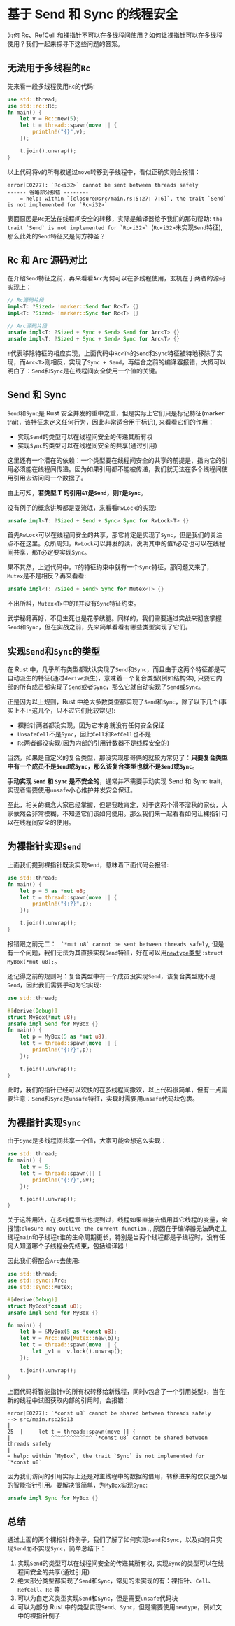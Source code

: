 # 基于 Send 和 Sync 的线程安全

为何 Rc、RefCell 和裸指针不可以在多线程间使用？如何让裸指针可以在多线程使用？我们一起来探寻下这些问题的答案。

## 无法用于多线程的`Rc`

先来看一段多线程使用`Rc`的代码:

```rust
use std::thread;
use std::rc::Rc;
fn main() {
    let v = Rc::new(5);
    let t = thread::spawn(move || {
        println!("{}",v);
    });

    t.join().unwrap();
}
```

以上代码将`v`的所有权通过`move`转移到子线程中，看似正确实则会报错：

```console
error[E0277]: `Rc<i32>` cannot be sent between threads safely
------ 省略部分报错 --------
    = help: within `[closure@src/main.rs:5:27: 7:6]`, the trait `Send` is not implemented for `Rc<i32>`
```

表面原因是`Rc`无法在线程间安全的转移，实际是编译器给予我们的那句帮助: ```the trait `Send` is not implemented for `Rc<i32>` ```(`Rc<i32>`未实现`Send`特征), 那么此处的`Send`特征又是何方神圣？

## Rc 和 Arc 源码对比

在介绍`Send`特征之前，再来看看`Arc`为何可以在多线程使用，玄机在于两者的源码实现上：

```rust
// Rc源码片段
impl<T: ?Sized> !marker::Send for Rc<T> {}
impl<T: ?Sized> !marker::Sync for Rc<T> {}

// Arc源码片段
unsafe impl<T: ?Sized + Sync + Send> Send for Arc<T> {}
unsafe impl<T: ?Sized + Sync + Send> Sync for Arc<T> {}
```

`!`代表移除特征的相应实现，上面代码中`Rc<T>`的`Send`和`Sync`特征被特地移除了实现，而`Arc<T>`则相反，实现了`Sync + Send`，再结合之前的编译器报错，大概可以明白了：`Send`和`Sync`是在线程间安全使用一个值的关键。

## Send 和 Sync

`Send`和`Sync`是 Rust 安全并发的重中之重，但是实际上它们只是标记特征(marker trait，该特征未定义任何行为，因此非常适合用于标记), 来看看它们的作用：

- 实现`Send`的类型可以在线程间安全的传递其所有权
- 实现`Sync`的类型可以在线程间安全的共享(通过引用)

这里还有一个潜在的依赖：一个类型要在线程间安全的共享的前提是，指向它的引用必须能在线程间传递。因为如果引用都不能被传递，我们就无法在多个线程间使用引用去访问同一个数据了。

由上可知，**若类型 T 的引用`&T`是`Send`，则`T`是`Sync`**。

没有例子的概念讲解都是耍流氓，来看看`RwLock`的实现:

```rust
unsafe impl<T: ?Sized + Send + Sync> Sync for RwLock<T> {}
```

首先`RwLock`可以在线程间安全的共享，那它肯定是实现了`Sync`，但是我们的关注点不在这里。众所周知，`RwLock`可以并发的读，说明其中的值`T`必定也可以在线程间共享，那`T`必定要实现`Sync`。

果不其然，上述代码中，`T`的特征约束中就有一个`Sync`特征，那问题又来了，`Mutex`是不是相反？再来看看:

```rust
unsafe impl<T: ?Sized + Send> Sync for Mutex<T> {}
```

不出所料，`Mutex<T>`中的`T`并没有`Sync`特征约束。

武学秘籍再好，不见生死也是花拳绣腿。同样的，我们需要通过实战来彻底掌握`Send`和`Sync`，但在实战之前，先来简单看看有哪些类型实现了它们。

## 实现`Send`和`Sync`的类型

在 Rust 中，几乎所有类型都默认实现了`Send`和`Sync`，而且由于这两个特征都是可自动派生的特征(通过`derive`派生)，意味着一个复合类型(例如结构体), 只要它内部的所有成员都实现了`Send`或者`Sync`，那么它就自动实现了`Send`或`Sync`。

正是因为以上规则，Rust 中绝大多数类型都实现了`Send`和`Sync`，除了以下几个(事实上不止这几个，只不过它们比较常见):

- 裸指针两者都没实现，因为它本身就没有任何安全保证
- `UnsafeCell`不是`Sync`，因此`Cell`和`RefCell`也不是
- `Rc`两者都没实现(因为内部的引用计数器不是线程安全的)

当然，如果是自定义的复合类型，那没实现那哥俩的就较为常见了：**只要复合类型中有一个成员不是`Send`或`Sync`，那么该复合类型也就不是`Send`或`Sync`**。

**手动实现 `Send` 和 `Sync` 是不安全的**，通常并不需要手动实现 Send 和 Sync trait，实现者需要使用`unsafe`小心维护并发安全保证。

至此，相关的概念大家已经掌握，但是我敢肯定，对于这两个滑不溜秋的家伙，大家依然会非常模糊，不知道它们该如何使用。那么我们来一起看看如何让裸指针可以在线程间安全的使用。

## 为裸指针实现`Send`

上面我们提到裸指针既没实现`Send`，意味着下面代码会报错:

```rust
use std::thread;
fn main() {
    let p = 5 as *mut u8;
    let t = thread::spawn(move || {
        println!("{:?}",p);
    });

    t.join().unwrap();
}
```

报错跟之前无二： ``` `*mut u8` cannot be sent between threads safely```, 但是有一个问题，我们无法为其直接实现`Send`特征，好在可以用[`newtype`类型](../into-types/custom-type.md#newtype) :`struct MyBox(*mut u8);`。

还记得之前的规则吗：复合类型中有一个成员没实现`Send`，该复合类型就不是`Send`，因此我们需要手动为它实现:

```rust
use std::thread;

#[derive(Debug)]
struct MyBox(*mut u8);
unsafe impl Send for MyBox {}
fn main() {
    let p = MyBox(5 as *mut u8);
    let t = thread::spawn(move || {
        println!("{:?}",p);
    });

    t.join().unwrap();
}
```

此时，我们的指针已经可以欢快的在多线程间撒欢，以上代码很简单，但有一点需要注意：`Send`和`Sync`是`unsafe`特征，实现时需要用`unsafe`代码块包裹。

## 为裸指针实现`Sync`

由于`Sync`是多线程间共享一个值，大家可能会想这么实现：

```rust
use std::thread;
fn main() {
    let v = 5;
    let t = thread::spawn(|| {
        println!("{:?}",&v);
    });

    t.join().unwrap();
}
```

关于这种用法，在多线程章节也提到过，线程如果直接去借用其它线程的变量，会报错:`closure may outlive the current function,`, 原因在于编译器无法确定主线程`main`和子线程`t`谁的生命周期更长，特别是当两个线程都是子线程时，没有任何人知道哪个子线程会先结束，包括编译器！

因此我们得配合`Arc`去使用:

```rust
use std::thread;
use std::sync::Arc;
use std::sync::Mutex;

#[derive(Debug)]
struct MyBox(*const u8);
unsafe impl Send for MyBox {}

fn main() {
    let b = &MyBox(5 as *const u8);
    let v = Arc::new(Mutex::new(b));
    let t = thread::spawn(move || {
        let _v1 =  v.lock().unwrap();
    });

    t.join().unwrap();
}
```

上面代码将智能指针`v`的所有权转移给新线程，同时`v`包含了一个引用类型`b`，当在新的线程中试图获取内部的引用时，会报错：

```console
error[E0277]: `*const u8` cannot be shared between threads safely
--> src/main.rs:25:13
|
25  |     let t = thread::spawn(move || {
|             ^^^^^^^^^^^^^ `*const u8` cannot be shared between threads safely
|
= help: within `MyBox`, the trait `Sync` is not implemented for `*const u8`
```

因为我们访问的引用实际上还是对主线程中的数据的借用，转移进来的仅仅是外层的智能指针引用。要解决很简单，为`MyBox`实现`Sync`:

```rust
unsafe impl Sync for MyBox {}
```

## 总结

通过上面的两个裸指针的例子，我们了解了如何实现`Send`和`Sync`，以及如何只实现`Send`而不实现`Sync`，简单总结下：

1. 实现`Send`的类型可以在线程间安全的传递其所有权, 实现`Sync`的类型可以在线程间安全的共享(通过引用)
2. 绝大部分类型都实现了`Send`和`Sync`，常见的未实现的有：裸指针、`Cell`、`RefCell`、`Rc` 等
3. 可以为自定义类型实现`Send`和`Sync`，但是需要`unsafe`代码块
4. 可以为部分 Rust 中的类型实现`Send`、`Sync`，但是需要使用`newtype`，例如文中的裸指针例子
